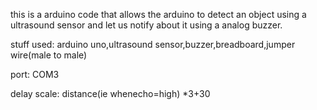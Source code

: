 this is a arduino code that allows the arduino to detect an object using a ultrasound sensor and let us notify about it using a analog buzzer.



stuff used: arduino uno,ultrasound sensor,buzzer,breadboard,jumper wire(male to male)

port: COM3


delay scale: distance(ie whenecho=high) *3+30
